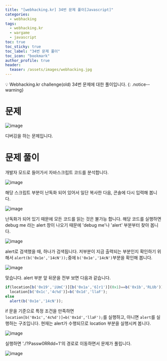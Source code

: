 ```yaml
---
title: "[webhacking.kr] 34번 문제 풀이[Javascript]"
categories:
  - webhacking
tags:
  - webhacking.kr
  - wargame
  - javascript
toc: true
toc_sticky: true
toc_label: "34번 문제 풀이"
toc_icon: "bookmark"
author_profile: true
header:
  teaser: /assets/images/webhacking.jpg
---
```


💡 Webhacking.kr challenge(old) 34번 문제에 대한 풀이입니다.
{: .notice--warning}

# 문제
  ![image](https://user-images.githubusercontent.com/33647663/152670651-49acb4b3-a31b-4889-83b6-40d97436798d.png)

  디버깅을 하는 문제입니다.



# 문제 풀이
  개발자 모드로 들어가서 자바스크립트 코드를 분석합니다.

  ![image](https://user-images.githubusercontent.com/33647663/152670705-0f4d56f9-8084-4fb7-a2ca-7339eaef9d24.png)

  해당 스크립트 부분이 난독화 되어 있어서 일단 복사한 다음, 콘솔에 다시 입력해 봅니다.

  ![image](https://user-images.githubusercontent.com/33647663/152670718-e1f1ff3a-3b9a-4179-9626-24e06a2ea6ad.png)

  난독화가 되어 있기 때문에 모든 코드를 읽는 것은 불가능 합니다. 해당 코드를 실행하면 debug me 라는 alert 창이 나오기 때문에 'debug me'나 'alert' 부분부터 찾아 봅니다.

  ![image](https://user-images.githubusercontent.com/33647663/152670748-7a7f70a3-ccff-44fb-8517-8b7247839bb5.png)

  alert로 검색했을 때, 하나가 검색됩니다. 저부분이 지금 출력되는 부분인지 확인하기 위해서 ```alert(b('0x1e','14cN'));```중에 ```b('0x1e','14cN')```부분을 확인해 봅니다.

  ![image](https://user-images.githubusercontent.com/33647663/152670775-56534670-bd1d-4133-9d52-b82b3546d39a.png)

  맞습니다. alert 부분 앞 뒤문을 전부 보면 다음과 같습니다.

  ```javascript
  if(location[b('0x19','iUmC')][b('0x1a','6]r1')](0x1)==b('0x1b','RLUb'))
    location[b('0x1c','4c%d')]=b('0x1d','llaF');
  else 
    alert(b('0x1e','14cN'));
  ```

  if 문을 기준으로 특정 조건을 만족하면 ```location[b('0x1c','4c%d')]=b('0x1d','llaF');```를 실행하고, 아니면 ```alert```를 실행하는 구조입니다. 현재는 alert가 수행되므로 location 부분을 실행시켜 봅니다.

  ![image](https://user-images.githubusercontent.com/33647663/152670848-85994ea9-303c-48fe-b0fc-26b6844bdd07.png)

  실행하면 './?Passw0RRdd=1'의 경로로 이동하면서 문제가 풀립니다.

  ![image](https://user-images.githubusercontent.com/33647663/152670885-5103fe40-fdf8-4861-a5e6-cca53558708c.png)